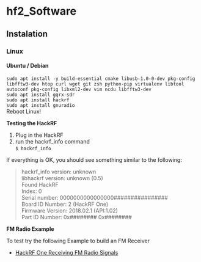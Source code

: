 # hf2_Software

## Instalation

### Linux
#### Ubuntu / Debian
`sudo apt install -y build-essential cmake libusb-1.0-0-dev pkg-config libfftw3-dev htop curl wget git zsh python-pip virtualenv libtool autoconf pkg-config libxml2-dev vim ncdu libfftw3-dev`<br>
`sudo apt install gqrx-sdr`<br>
`sudo apt install hackrf`<br>
`sudo apt install gnuradio`<br>
Reboot Linux!

**Testing the HackRF**

1. Plug in the HackRF
2. run the hackrf_info command<br>
`$ hackrf_info`

If everything is OK, you should see something similar to the following:

> hackrf_info version: unknown<br>
> libhackrf version: unknown (0.5)<br>
> Found HackRF<br>
> Index: 0<br>
> Serial number: 0000000000000000################<br>
> Board ID Number: 2 (HackRF One)<br>
> Firmware Version: 2018.02.1 (API:1.02)<br>
> Part ID Number: 0x######## 0x########<br>

**FM Radio Example**

To test try the following Example to build an FM Receiver
* [HackRF One Receiving FM Radio Signals](https://www.youtube.com/watch?v=ye8wFVPF4wI)
<br><br>

 
